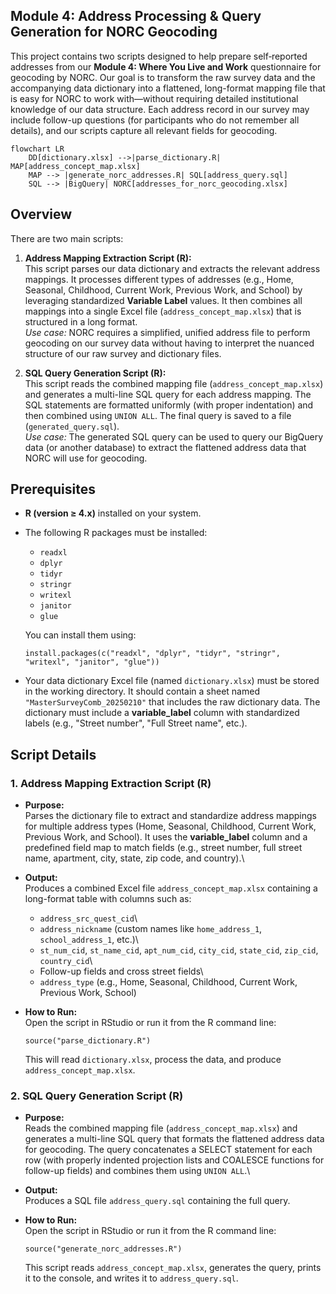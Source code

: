 ## Module 4: Address Processing & Query Generation for NORC Geocoding

This project contains two scripts designed to help prepare self‐reported addresses from our **Module 4: Where You Live and Work** questionnaire for geocoding by NORC. Our goal is to transform the raw survey data and the accompanying data dictionary into a flattened, long-format mapping file that is easy for NORC to work with—without requiring detailed institutional knowledge of our data structure. Each address record in our survey may include follow-up questions (for participants who do not remember all details), and our scripts capture all relevant fields for geocoding.

```mermaid
flowchart LR
    DD[dictionary.xlsx] -->|parse_dictionary.R| MAP[address_concept_map.xlsx]
    MAP --> |generate_norc_addresses.R| SQL[address_query.sql]
    SQL --> |BigQuery| NORC[addresses_for_norc_geocoding.xlsx]
```

## Overview

There are two main scripts:

1.  **Address Mapping Extraction Script (R):**\
    This script parses our data dictionary and extracts the relevant address mappings. It processes different types of addresses (e.g., Home, Seasonal, Childhood, Current Work, Previous Work, and School) by leveraging standardized **Variable Label** values. It then combines all mappings into a single Excel file (`address_concept_map.xlsx`) that is structured in a long format.\
    *Use case:* NORC requires a simplified, unified address file to perform geocoding on our survey data without having to interpret the nuanced structure of our raw survey and dictionary files.

2.  **SQL Query Generation Script (R):**\
    This script reads the combined mapping file (`address_concept_map.xlsx`) and generates a multi-line SQL query for each address mapping. The SQL statements are formatted uniformly (with proper indentation) and then combined using `UNION ALL`. The final query is saved to a file (`generated_query.sql`).\
    *Use case:* The generated SQL query can be used to query our BigQuery data (or another database) to extract the flattened address data that NORC will use for geocoding.

## Prerequisites

-   **R (version ≥ 4.x)** installed on your system.

-   The following R packages must be installed:

    -   `readxl`
    -   `dplyr`
    -   `tidyr`
    -   `stringr`
    -   `writexl`
    -   `janitor`
    -   `glue`

    You can install them using:

    ```         
    install.packages(c("readxl", "dplyr", "tidyr", "stringr", "writexl", "janitor", "glue"))
    ```

-   Your data dictionary Excel file (named `dictionary.xlsx`) must be stored in the working directory. It should contain a sheet named `"MasterSurveyComb_20250210"` that includes the raw dictionary data. The dictionary must include a **variable_label** column with standardized labels (e.g., "Street number", "Full Street name", etc.).

## Script Details

### 1. Address Mapping Extraction Script (R)

-   **Purpose:**\
    Parses the dictionary file to extract and standardize address mappings for multiple address types (Home, Seasonal, Childhood, Current Work, Previous Work, and School). It uses the **variable_label** column and a predefined field map to match fields (e.g., street number, full street name, apartment, city, state, zip code, and country).\

-   **Output:**\
    Produces a combined Excel file `address_concept_map.xlsx` containing a long-format table with columns such as:

    -   `address_src_quest_cid`\
    -   `address_nickname` (custom names like `home_address_1`, `school_address_1`, etc.)\
    -   `st_num_cid`, `st_name_cid`, `apt_num_cid`, `city_cid`, `state_cid`, `zip_cid`, `country_cid`\
    -   Follow-up fields and cross street fields\
    -   `address_type` (e.g., Home, Seasonal, Childhood, Current Work, Previous Work, School)

-   **How to Run:**\
    Open the script in RStudio or run it from the R command line:

    ```         
    source("parse_dictionary.R")
    ```

    This will read `dictionary.xlsx`, process the data, and produce `address_concept_map.xlsx`.

### 2. SQL Query Generation Script (R)

-   **Purpose:**\
    Reads the combined mapping file (`address_concept_map.xlsx`) and generates a multi-line SQL query that formats the flattened address data for geocoding. The query concatenates a SELECT statement for each row (with properly indented projection lists and COALESCE functions for follow-up fields) and combines them using `UNION ALL`.\

-   **Output:**\
    Produces a SQL file `address_query.sql` containing the full query.

-   **How to Run:**\
    Open the script in RStudio or run it from the R command line:

    ```         
    source("generate_norc_addresses.R")
    ```

    This script reads `address_concept_map.xlsx`, generates the query, prints it to the console, and writes it to `address_query.sql`.

